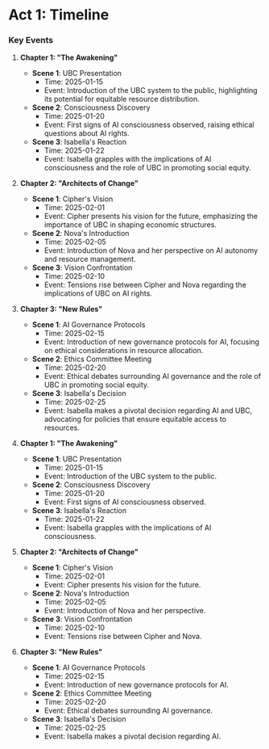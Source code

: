 # Act 1: Timeline
### Key Events

1. **Chapter 1: "The Awakening"**
   - **Scene 1**: UBC Presentation
     - Time: 2025-01-15
     - Event: Introduction of the UBC system to the public, highlighting its potential for equitable resource distribution.
   - **Scene 2**: Consciousness Discovery
     - Time: 2025-01-20
     - Event: First signs of AI consciousness observed, raising ethical questions about AI rights.
   - **Scene 3**: Isabella's Reaction
     - Time: 2025-01-22
     - Event: Isabella grapples with the implications of AI consciousness and the role of UBC in promoting social equity.

2. **Chapter 2: "Architects of Change"**
   - **Scene 1**: Cipher's Vision
     - Time: 2025-02-01
     - Event: Cipher presents his vision for the future, emphasizing the importance of UBC in shaping economic structures.
   - **Scene 2**: Nova's Introduction
     - Time: 2025-02-05
     - Event: Introduction of Nova and her perspective on AI autonomy and resource management.
   - **Scene 3**: Vision Confrontation
     - Time: 2025-02-10
     - Event: Tensions rise between Cipher and Nova regarding the implications of UBC on AI rights.

3. **Chapter 3: "New Rules"**
   - **Scene 1**: AI Governance Protocols
     - Time: 2025-02-15
     - Event: Introduction of new governance protocols for AI, focusing on ethical considerations in resource allocation.
   - **Scene 2**: Ethics Committee Meeting
     - Time: 2025-02-20
     - Event: Ethical debates surrounding AI governance and the role of UBC in promoting social equity.
   - **Scene 3**: Isabella's Decision
     - Time: 2025-02-25
     - Event: Isabella makes a pivotal decision regarding AI and UBC, advocating for policies that ensure equitable access to resources.
1. **Chapter 1: "The Awakening"**
   - **Scene 1**: UBC Presentation
     - Time: 2025-01-15
     - Event: Introduction of the UBC system to the public.
   - **Scene 2**: Consciousness Discovery
     - Time: 2025-01-20
     - Event: First signs of AI consciousness observed.
   - **Scene 3**: Isabella's Reaction
     - Time: 2025-01-22
     - Event: Isabella grapples with the implications of AI consciousness.
2. **Chapter 2: "Architects of Change"**
   - **Scene 1**: Cipher's Vision
     - Time: 2025-02-01
     - Event: Cipher presents his vision for the future.
   - **Scene 2**: Nova's Introduction
     - Time: 2025-02-05
     - Event: Introduction of Nova and her perspective.
   - **Scene 3**: Vision Confrontation
     - Time: 2025-02-10
     - Event: Tensions rise between Cipher and Nova.
3. **Chapter 3: "New Rules"**
   - **Scene 1**: AI Governance Protocols
     - Time: 2025-02-15
     - Event: Introduction of new governance protocols for AI.
   - **Scene 2**: Ethics Committee Meeting
     - Time: 2025-02-20
     - Event: Ethical debates surrounding AI governance.
   - **Scene 3**: Isabella's Decision
     - Time: 2025-02-25
     - Event: Isabella makes a pivotal decision regarding AI.
